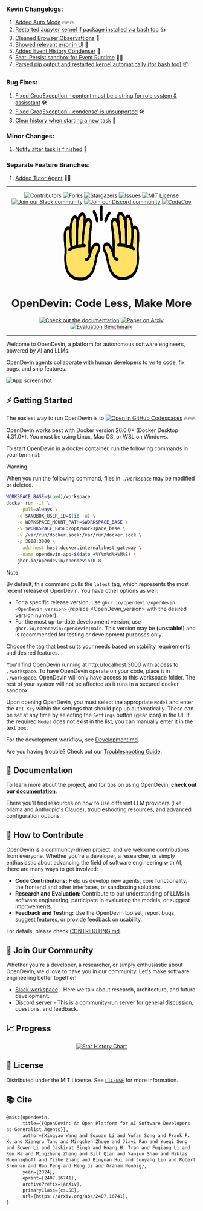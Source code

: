 ### Kevin Changelogs:

  1) [Added Auto Mode](https://github.com/OpenDevin/OpenDevin/pull/2782) 🔥🔥🔥
  2) [Restarted Jupyter kernel if package installed via bash too](https://github.com/OpenDevin/OpenDevin/pull/3178) 👍
  3) [Cleaned Browser Observattions](https://github.com/OpenDevin/OpenDevin/pull/3096) 🧹
  4) [Showed relevant error in UI](https://github.com/OpenDevin/OpenDevin/pull/2657) 🚨
  5) [Added Event History Condenser](https://github.com/OpenDevin/OpenDevin/pull/2937) 📜
  6) [Feat: Persist sandbox for Event Runtime](https://github.com/SmartManoj/Kevin/commit/2200b21dd01ecf3618d7e676cf16f875c5fce154) 🥳🥳
  7) [Parsed pip output and restarted kernel automatically (for bash too)](https://github.com/SmartManoj/Kevin/commit/3b77d5b2ec592e0fcb5bd7ed8a0d5787378bc0de) 📦

### Bug Fixes:
  1) [Fixed GroqException - content must be a string for role system & assisstant](https://github.com/SmartManoj/Kevin/commit/30c98d458a299d789ebd6b8ada842c050bc91b20) 🛠️
  2) [Fixed GroqException - condense' is unsupported](https://github.com/SmartManoj/Kevin/commit/1ece04784beb657dccbf615b3085e72f23a73e77) 🛠️
  3) [Clear history when starting a new task](https://github.com/SmartManoj/Kevin/commit/f874e13fdd4ea50dcd0d8484639de40a1d6f66f4) 🧹

### Minor Changes:
  1) [Notify after task is finished](https://github.com/SmartManoj/Kevin/commit/cec8e7d9af109efc6abb099e2f9ac5b42b6650f6) 📢


### Separate Feature Branches:
  1) [Added Tutor Agent](https://github.com/SmartManoj/Kevin/tree/add-tutor-agent) 🧑‍🏫
---

<a name="readme-top"></a>

<!--
*** Thanks for checking out the Best-README-Template. If you have a suggestion
*** that would make this better, please fork the repo and create a pull request
*** or simply open an issue with the tag "enhancement".
*** Don't forget to give the project a star!
*** Thanks again! Now go create something AMAZING! :D
-->

<!-- PROJECT SHIELDS -->
<!--
*** I'm using markdown "reference style" links for readability.
*** Reference links are enclosed in brackets [ ] instead of parentheses ( ).
*** See the bottom of this document for the declaration of the reference variables
*** for contributors-url, forks-url, etc. This is an optional, concise syntax you may use.
*** https://www.markdownguide.org/basic-syntax/#reference-style-links
-->

<div align="center">
  <a href="https://github.com/OpenDevin/OpenDevin/graphs/contributors"><img src="https://img.shields.io/github/contributors/opendevin/opendevin?style=for-the-badge&color=blue" alt="Contributors"></a>
  <a href="https://github.com/OpenDevin/OpenDevin/network/members"><img src="https://img.shields.io/github/forks/opendevin/opendevin?style=for-the-badge&color=blue" alt="Forks"></a>
  <a href="https://github.com/OpenDevin/OpenDevin/stargazers"><img src="https://img.shields.io/github/stars/opendevin/opendevin?style=for-the-badge&color=blue" alt="Stargazers"></a>
  <a href="https://github.com/OpenDevin/OpenDevin/issues"><img src="https://img.shields.io/github/issues/opendevin/opendevin?style=for-the-badge&color=blue" alt="Issues"></a>
  <a href="https://github.com/OpenDevin/OpenDevin/blob/main/LICENSE"><img src="https://img.shields.io/github/license/opendevin/opendevin?style=for-the-badge&color=blue" alt="MIT License"></a>
  <br/>
  <a href="https://join.slack.com/t/opendevin/shared_invite/zt-2ngejmfw6-9gW4APWOC9XUp1n~SiQ6iw"><img src="https://img.shields.io/badge/Slack-Join%20Us-red?logo=slack&logoColor=white&style=for-the-badge" alt="Join our Slack community"></a>
  <a href="https://discord.gg/ESHStjSjD4"><img src="https://img.shields.io/badge/Discord-Join%20Us-purple?logo=discord&logoColor=white&style=for-the-badge" alt="Join our Discord community"></a>
  <a href="https://codecov.io/github/opendevin/opendevin?branch=main"><img alt="CodeCov" src="https://img.shields.io/codecov/c/github/opendevin/opendevin?style=for-the-badge"></a>
</div>

<!-- PROJECT LOGO -->
<div align="center">
  <img src="./docs/static/img/logo.png" alt="Logo" width="200" height="200">
  <h1 align="center">OpenDevin: Code Less, Make More</h1>
  <a href="https://docs.all-hands.dev/modules/usage/intro"><img src="https://img.shields.io/badge/Documentation-OpenDevin-blue?logo=googledocs&logoColor=white&style=for-the-badge" alt="Check out the documentation"></a>
  <a href="https://arxiv.org/abs/2407.16741"><img src="https://img.shields.io/badge/Paper-%20on%20Arxiv-red?logo=arxiv&style=for-the-badge" alt="Paper on Arxiv"></a>
  <br/>
  <a href="https://huggingface.co/spaces/OpenDevin/evaluation"><img src="https://img.shields.io/badge/Evaluation-Benchmark%20on%20HF%20Space-green?logo=huggingface&style=for-the-badge" alt="Evaluation Benchmark"></a>
</div>
<hr>

Welcome to OpenDevin, a platform for autonomous software engineers, powered by AI and LLMs.

OpenDevin agents collaborate with human developers to write code, fix bugs, and ship features.

![App screenshot](./docs/static/img/screenshot.png)

## ⚡ Getting Started

The easiest way to run OpenDevin is to [![Open in GitHub Codespaces](https://github.com/codespaces/badge.svg)](https://github.com/codespaces/new/SmartManoj/Kevin) 🔥🔥🔥

OpenDevin works best with Docker version 26.0.0+ (Docker Desktop 4.31.0+).
You must be using Linux, Mac OS, or WSL on Windows.

To start OpenDevin in a docker container, run the following commands in your terminal:

> [!WARNING]
> When you run the following command, files in `./workspace` may be modified or deleted.

```bash
WORKSPACE_BASE=$(pwd)/workspace
docker run -it \
    --pull=always \
    -e SANDBOX_USER_ID=$(id -u) \
    -e WORKSPACE_MOUNT_PATH=$WORKSPACE_BASE \
    -v $WORKSPACE_BASE:/opt/workspace_base \
    -v /var/run/docker.sock:/var/run/docker.sock \
    -p 3000:3000 \
    --add-host host.docker.internal:host-gateway \
    --name opendevin-app-$(date +%Y%m%d%H%M%S) \
    ghcr.io/opendevin/opendevin:0.8
```

> [!NOTE]
> By default, this command pulls the `latest` tag, which represents the most recent release of OpenDevin. You have other options as well:
> - For a specific release version, use `ghcr.io/opendevin/opendevin:<OpenDevin_version>` (replace <OpenDevin_version> with the desired version number).
> - For the most up-to-date development version, use `ghcr.io/opendevin/opendevin:main`. This version may be **(unstable!)** and is recommended for testing or development purposes only.
>
> Choose the tag that best suits your needs based on stability requirements and desired features.

You'll find OpenDevin running at [http://localhost:3000](http://localhost:3000) with access to `./workspace`. To have OpenDevin operate on your code, place it in `./workspace`.
OpenDevin will only have access to this workspace folder. The rest of your system will not be affected as it runs in a secured docker sandbox.

Upon opening OpenDevin, you must select the appropriate `Model` and enter the `API Key` within the settings that should pop up automatically. These can be set at any time by selecting
the `Settings` button (gear icon) in the UI. If the required `Model` does not exist in the list, you can manually enter it in the text box.

For the development workflow, see [Development.md](https://github.com/SmartManoj/Kevin/blob/main/Development.md).

Are you having trouble? Check out our [Troubleshooting Guide](https://docs.all-hands.dev/modules/usage/troubleshooting).

## 🚀 Documentation

To learn more about the project, and for tips on using OpenDevin,
**check out our [documentation](https://docs.all-hands.dev/modules/usage/intro)**.

There you'll find resources on how to use different LLM providers (like ollama and Anthropic's Claude),
troubleshooting resources, and advanced configuration options.

## 🤝 How to Contribute

OpenDevin is a community-driven project, and we welcome contributions from everyone.
Whether you're a developer, a researcher, or simply enthusiastic about advancing the field of
software engineering with AI, there are many ways to get involved:

- **Code Contributions:** Help us develop new agents, core functionality, the frontend and other interfaces, or sandboxing solutions.
- **Research and Evaluation:** Contribute to our understanding of LLMs in software engineering, participate in evaluating the models, or suggest improvements.
- **Feedback and Testing:** Use the OpenDevin toolset, report bugs, suggest features, or provide feedback on usability.

For details, please check [CONTRIBUTING.md](./CONTRIBUTING.md).

## 🤖 Join Our Community

Whether you're a developer, a researcher, or simply enthusiastic about OpenDevin, we'd love to have you in our community.
Let's make software engineering better together!

- [Slack workspace](https://join.slack.com/t/opendevin/shared_invite/zt-2ngejmfw6-9gW4APWOC9XUp1n~SiQ6iw) - Here we talk about research, architecture, and future development.
- [Discord server](https://discord.gg/ESHStjSjD4) - This is a community-run server for general discussion, questions, and feedback.

## 📈 Progress

<p align="center">
  <a href="https://star-history.com/#OpenDevin/OpenDevin&Date">
    <img src="https://api.star-history.com/svg?repos=OpenDevin/OpenDevin&type=Date" width="500" alt="Star History Chart">
  </a>
</p>

## 📜 License

Distributed under the MIT License. See [`LICENSE`](./LICENSE) for more information.

[contributors-shield]: https://img.shields.io/github/contributors/opendevin/opendevin?style=for-the-badge
[contributors-url]: https://github.com/OpenDevin/OpenDevin/graphs/contributors
[forks-shield]: https://img.shields.io/github/forks/opendevin/opendevin?style=for-the-badge
[forks-url]: https://github.com/OpenDevin/OpenDevin/network/members
[stars-shield]: https://img.shields.io/github/stars/opendevin/opendevin?style=for-the-badge
[stars-url]: https://github.com/OpenDevin/OpenDevin/stargazers
[issues-shield]: https://img.shields.io/github/issues/opendevin/opendevin?style=for-the-badge
[issues-url]: https://github.com/OpenDevin/OpenDevin/issues
[license-shield]: https://img.shields.io/github/license/opendevin/opendevin?style=for-the-badge
[license-url]: https://github.com/OpenDevin/OpenDevin/blob/main/LICENSE

## 📚 Cite

```
@misc{opendevin,
      title={{OpenDevin: An Open Platform for AI Software Developers as Generalist Agents}},
      author={Xingyao Wang and Boxuan Li and Yufan Song and Frank F. Xu and Xiangru Tang and Mingchen Zhuge and Jiayi Pan and Yueqi Song and Bowen Li and Jaskirat Singh and Hoang H. Tran and Fuqiang Li and Ren Ma and Mingzhang Zheng and Bill Qian and Yanjun Shao and Niklas Muennighoff and Yizhe Zhang and Binyuan Hui and Junyang Lin and Robert Brennan and Hao Peng and Heng Ji and Graham Neubig},
      year={2024},
      eprint={2407.16741},
      archivePrefix={arXiv},
      primaryClass={cs.SE},
      url={https://arxiv.org/abs/2407.16741},
}
```
